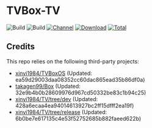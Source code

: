 # TVBox-TV

![Build](https://shields.io/github/actions/workflow/status/xinyi1984/TVBox-TV/TV.yml?branch=master&logo=github&label=Build)
![Build](https://shields.io/github/actions/workflow/status/xinyi1984/TVBox-TV/TVBox.yml?branch=master&logo=github&label=Build)
[![Channel](https://img.shields.io/badge/Follow-Telegram-blue.svg?logo=telegram)](https://t.me/klbot)
[![Download](https://img.shields.io/github/v/release/xinyi1984/TVBox-TV?color=orange&logoColor=orange&label=Download&logo=DocuSign)](https://github.com/xinyi1984/TVBox-TV/releases/latest) 
[![Total](https://shields.io/github/downloads/xinyi1984/TVBox-TV/total?logo=Bookmeter&label=Counts&logoColor=yellow&color=yellow)](https://github.com/xinyi1984/TVBox-TV/releases)

## Credits
This repo relies on the following third-party projects:
- [xinyi1984/TVBoxOS](https://github.com/xinyi1984/TVBoxOS) (Updated: ea59d29003daa08352cc60dac865ead35b86df0a)
- [takagen99/Box](https://github.com/takagen99/Box) (Updated: 32e9b4b0b28609976d967cd50332be83c1b94c25)
- [xinyi1984/TV/tree/dev](https://github.com/xinyi1984/TV/tree/dev) (Updated: 428a6ecaa4ea94014613927bc2ff15dfff2ea19f)
- [xinyi1984/TV/tree/release](https://github.com/xinyi1984/TV/tree/release) (Updated: 6b0be7e617135c4e53f52752685b882faeed622b)

